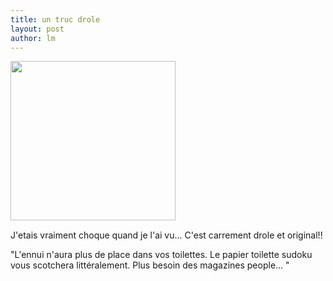 ```yaml
---
title: un truc drole 
layout: post
author: lm
---
```

<p><img src="http://album.sina.com.cn/pic/4bc9ca8e02000iny" width="264" height="255" /> </p>
<!--<input type="button" onclick="location.hash='#'+('url=http://image2.sina.com.cn/blog/ccvb061216/yocc061216img/vlog_i_ws_001.gif');"></input> --><!--<input type="button" onclick="location.hash='#'+('url=http://image2.sina.com.cn/blog/ccvb061216/yocc061216img/vlog_i_ws_001.gif');"></input> --><p><img src="http://secure-cn.imrworldwide.com/cgi-bin/m?ci=cn-sina2006&amp;cg=0" width="1" height="1" /> <br />J&#39;etais vraiment choque quand je l&#39;ai vu... C&#39;est carrement drole et original!!</p>
<p>&quot;L&#39;ennui n&#39;aura plus de place dans vos toilettes. Le papier toilette sudoku vous scotchera littéralement. Plus besoin des magazines people... &quot;</p>
